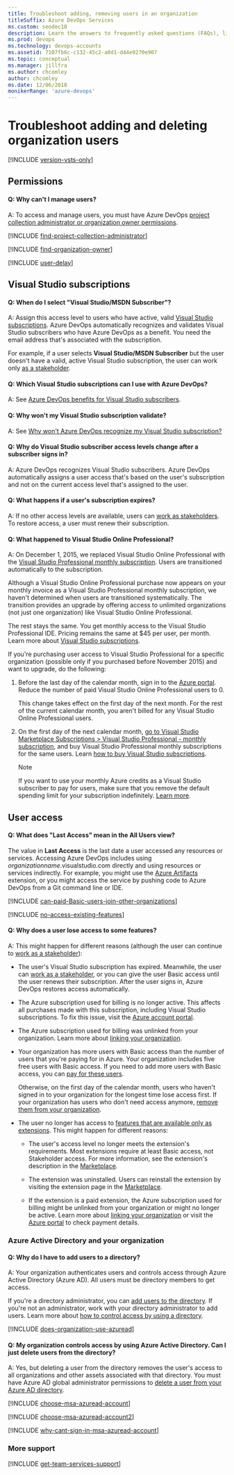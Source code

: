 ```yaml
---
title: Troubleshoot adding, removing users in an organization
titleSuffix: Azure DevOps Services
ms.custom: seodec18
description: Learn the answers to frequently asked questions (FAQs), like the permissions that are required to manage users and user access, find the organization owner, manage Visual Studio subscriptions, and more.
ms.prod: devops
ms.technology: devops-accounts
ms.assetid: 7107fb6c-c132-45c2-a0d1-d44e9270e907
ms.topic: conceptual
ms.manager: jillfra
ms.author: chcomley
author: chcomley
ms.date: 12/06/2018
monikerRange: 'azure-devops'
---
```


# Troubleshoot adding and deleting organization users

[!INCLUDE [version-vsts-only](../../_shared/version-vsts-only.md)]

## Permissions

#### Q: Why can't I manage users?

A: To access and manage users, you must have Azure DevOps [project collection administrator or organization owner permissions](#find-owner).

<a name="find-owner"></a>

[!INCLUDE [find-project-collection-administrator](../../_shared/qa-find-project-collection-administrator.md)]

[!INCLUDE [find-organization-owner](../../_shared/qa-find-organization-owner.md)]

<a name="users-delay"></a>

[!INCLUDE [user-delay](../../_shared/qa-user-delay.md)]

## Visual Studio subscriptions

<a name="MSDNSubscriber"></a>

#### Q: When do I select "Visual Studio/MSDN Subscriber"?

A: Assign this access level to users who have active, valid [Visual Studio subscriptions](#EligibleMSDNSubscriptions). Azure DevOps automatically recognizes and validates Visual Studio subscribers who have Azure DevOps as a benefit. You need the email address that's associated with the subscription.

For example, if a user selects **Visual Studio/MSDN Subscriber** but the user doesn't have a valid, active Visual Studio subscription, the user can work only [as a stakeholder](../../organizations/security/get-started-stakeholder.md).

<a name="EligibleMSDNSubscriptions"></a>

#### Q: Which Visual Studio subscriptions can I use with Azure DevOps?

A:  See [Azure DevOps benefits for Visual Studio subscribers](/visualstudio/subscriptions/vs-vsts).

<a name="enterprise-professional"></a>

<a name="ValidateMSDNSubscription"></a>

#### Q: Why won't my Visual Studio subscription validate?

A: See [Why won't Azure DevOps recognize my Visual Studio subscription?](/visualstudio/subscriptions/vs-alternate-identity#faq)

<a name="why-access-changed"></a>

#### Q: Why do Visual Studio subscriber access levels change after a subscriber signs in?

A: Azure DevOps recognizes Visual Studio subscribers. Azure DevOps automatically assigns a user access that's based on the user's subscription and not on the current access level that's assigned to the user.

<a name="subscription-expired"></a>

#### Q: What happens if a user's subscription expires?

A: If no other access levels are available, users can [work as stakeholders](../../organizations/security/get-started-stakeholder.md). To restore access, a user must renew their subscription.

<a name="extension-transition"></a>

#### Q: What happened to Visual Studio Online Professional?

A: On December 1, 2015, we replaced Visual Studio Online Professional with the [Visual Studio Professional monthly subscription](https://marketplace.visualstudio.com/items/ms.vs-professional-monthly). Users are transitioned automatically to the subscription.

Although a Visual Studio Online Professional purchase now appears on your monthly invoice as a Visual Studio Professional monthly subscription, we haven't determined when users are transitioned systematically. The transition provides an upgrade by offering access to unlimited organizations (not just one organization) like Visual Studio Online Professional.

The rest stays the same. You get monthly access to the Visual Studio Professional IDE. Pricing remains the same at $45 per user, per month. Learn more about [Visual Studio subscriptions](https://visualstudio.microsoft.com/products/how-to-buy-vs).

If you're purchasing user access to Visual Studio Professional for a specific organization (possible only if you purchased before November 2015) and want to upgrade, do the following:

1. Before the last day of the calendar month, sign in to the [Azure portal](https://portal.azure.com). Reduce the number of paid Visual Studio Online Professional users to 0. 

	This change takes effect on the first day of the next month. For the rest of the current calendar month, you aren't billed for any Visual Studio Online Professional users.

1. On the first day of the next calendar month, [go to Visual Studio Marketplace Subscriptions > Visual Studio Professional - monthly subscription](https://marketplace.visualstudio.com/items/ms.vs-professional-monthly), and buy Visual Studio Professional monthly subscriptions for the same users. Learn [how to buy Visual Studio subscriptions](/visualstudio/subscriptions/vscloud-overview).

   > [!NOTE]
   > If you want to use your monthly Azure credits as a Visual Studio subscriber to pay for users, make sure that you remove the default spending limit for your subscription indefinitely. [Learn more](../billing/billing-faq.md).

## User access

#### Q: What does "Last Access" mean in the All Users view?

The value in **Last Access** is the last date a user accessed any resources or services. Accessing Azure DevOps includes using *organizationname*.visualstudio.com directly and using resources or services indirectly. For example, you might use the [Azure Artifacts](https://https://azure.microsoft.com/services/devops/artifacts/) extension, or you might access the service by pushing code to Azure DevOps from a Git command line or IDE.

<a name="paid-basic-access-join-other-organizations"></a>

[!INCLUDE [can-paid-Basic-users-join-other-organizations](../../_shared/qa-can-paid-basic-users-join-other-organizations.md)]

<a name="feature-access"></a>

[!INCLUDE [no-access-existing-features](../../_shared/qa-no-access-existing-features.md)]

<a name="stopped-features"></a>

#### Q: Why does a user lose access to some features?

A: This might happen for different reasons (although the user can continue to [work as a stakeholder](../../organizations/security/get-started-stakeholder.md)):

*	The user's Visual Studio subscription has expired. Meanwhile, the user can [work as a stakeholder](../../organizations/security/get-started-stakeholder.md), or you can give the user Basic access until the user renews their subscription. After the user signs in, Azure DevOps restores access automatically.

*	The Azure subscription used for billing is no longer active. This affects all purchases made with this subscription, including Visual Studio subscriptions. To fix this issue, visit the [Azure account portal](https://portal.azure.com).

*	The Azure subscription used for billing was unlinked from your organization. Learn more about [linking your organization](../../billing/set-up-billing-for-your-organization-vs.md).

*	Your organization has more users with Basic access than the number of users that you're paying for in Azure. Your organization includes five free users with Basic access. If you need to add more users with Basic access, you can [pay for these users](../../billing/buy-basic-access-add-users.md). 

	Otherwise, on the first day of the calendar month, users who haven't signed in to your organization for the longest time lose access first. If your organization has users who don't need access anymore, [remove them from your organization](delete-organization-users.md).

*	The user no longer has access to [features that are available only as extensions](https://visualstudio.microsoft.com/team-services/compare-features/). This might happen for different reasons:

	*	The user's access level no longer meets the extension's requirements. Most extensions require at least Basic access, not Stakeholder access. For more information, see the extension's description in the [Marketplace](https://marketplace.visualstudio.com).

	*	The extension was uninstalled. Users can reinstall the extension by visiting the extension page in the [Marketplace](https://marketplace.visualstudio.com).

	*	If the extension is a paid extension, the Azure subscription used for billing might be unlinked from your organization or might no longer be active. Learn more about [linking your organization](../../billing/set-up-billing-for-your-organization-vs.md) or visit the [Azure portal](https://account.windowsazure.com/subscriptions) to check payment details.

### Azure Active Directory and your organization

<a name="AddUserDirectory"></a>

#### Q: Why do I have to add users to a directory?

A: Your organization authenticates users and controls access through Azure Active Directory (Azure AD). All users must be directory members to get access.

If you're a directory administrator, you can [add users to the directory](https://msdn.microsoft.com/library/azure/hh967632.aspx). If you're not an administrator, work with your directory administrator to add users. Learn more about [how to control access by using a directory](access-with-azure-ad.md).

<a name="ConnectedDirectory"></a>

[!INCLUDE [does-organization-use-azuread](../../_shared/qa-does-organization-use-azuread.md)]

<a name="DeleteFromDirectory"></a>

#### Q: My organization controls access by using Azure Active Directory. Can I just delete users from the directory?

A: Yes, but deleting a user from the directory removes the user's access to all organizations and other assets associated with that directory. You must have Azure AD global administrator permissions to [delete a user from your Azure AD directory](delete-users-from-services-aad.md).

<a name="ChooseOrgAcctMSAcct"></a>

[!INCLUDE [choose-msa-azuread-account](../../_shared/qa-choose-msa-azuread-account.md)]

[!INCLUDE [choose-msa-azuread-account2](../../_shared/qa-choose-msa-azuread-account2.md)]

[!INCLUDE [why-cant-sign-in-msa-azuread-account](../../_shared/qa-why-cant-sign-in-msa-azuread-account.md)]

###	More support

[!INCLUDE [get-team-services-support](../../_shared/qa-get-vsts-support.md)]
